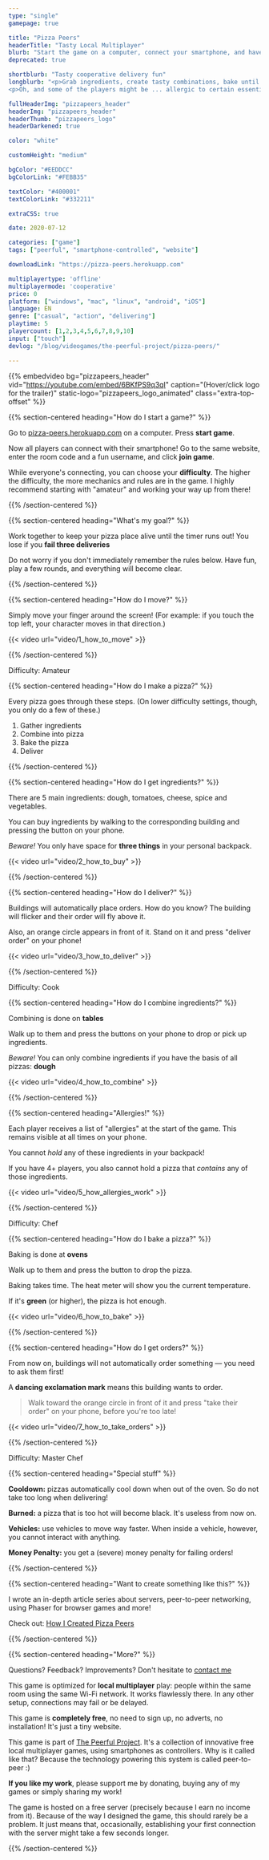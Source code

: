 ```yaml
---
type: "single"
gamepage: true

title: "Pizza Peers"
headerTitle: "Tasty Local Multiplayer"
blurb: "Start the game on a computer, connect your smartphone, and have some cooperative multiplayer fun delivering tasty pizzas!"
deprecated: true

shortblurb: "Tasty cooperative delivery fun"
longblurb: "<p>Grab ingredients, create tasty combinations, bake until they're just right, and deliver them before the customer gets angry.</p>
<p>Oh, and some of the players might be ... allergic to certain essential ingredients.</p>"

fullHeaderImg: "pizzapeers_header"
headerImg: "pizzapeers_header"
headerThumb: "pizzapeers_logo"
headerDarkened: true

color: "white"

customHeight: "medium"

bgColor: "#EEDDCC"
bgColorLink: "#FEBB35"

textColor: "#400001"
textColorLink: "#332211"

extraCSS: true

date: 2020-07-12

categories: ["game"]
tags: ["peerful", "smartphone-controlled", "website"]

downloadLink: "https://pizza-peers.herokuapp.com"

multiplayertype: 'offline'
multiplayermode: 'cooperative'
price: 0
platform: ["windows", "mac", "linux", "android", "iOS"]
language: EN
genre: ["casual", "action", "delivering"]
playtime: 5
playercount: [1,2,3,4,5,6,7,8,9,10]
input: ["touch"]
devlog: "/blog/videogames/the-peerful-project/pizza-peers/"

---
```


{{% embedvideo bg="pizzapeers_header" vid="https://youtube.com/embed/6BKfPS9q3qI" caption="(Hover/click logo for the trailer)" static-logo="pizzapeers_logo_animated" class="extra-top-offset" %}}

{{% section-centered heading="How do I start a game?" %}}

Go to [pizza-peers.herokuapp.com](https://pizza-peers.herokuapp.com) on a computer. Press **start game**.

Now all players can connect with their smartphone! Go to the same website, enter the room code and a fun username, and click **join game**.

While everyone's connecting, you can choose your **difficulty**. The higher the difficulty, the more mechanics and rules are in the game. I highly recommend starting with "amateur" and working your way up from there!

{{% /section-centered %}}

{{% section-centered heading="What's my goal?" %}}

Work together to keep your pizza place alive until the timer runs out! You lose if you **fail three deliveries**

Do not worry if you don't immediately remember the rules below. Have fun, play a few rounds, and everything will become clear.

{{% /section-centered %}}

{{% section-centered heading="How do I move?" %}}

Simply move your finger around the screen! (For example: if you touch the top left, your character moves in that direction.)

{{< video url="video/1_how_to_move" >}}

{{% /section-centered %}}

<div class="difficultySeparator">
	<span class='difficultyName'>Difficulty: Amateur</span>
	<div class='line'></div>
</div>

{{% section-centered heading="How do I make a pizza?" %}}

Every pizza goes through these steps. (On lower difficulty settings, though, you only do a few of these.)
1. Gather ingredients
2. Combine into pizza
3. Bake the pizza
4. Deliver

{{% /section-centered %}}

{{% section-centered heading="How do I get ingredients?" %}}

There are 5 main ingredients: dough, tomatoes, cheese, spice and vegetables.

You can buy ingredients by walking to the corresponding building and pressing the button on your phone.

_Beware!_ You only have space for **three things** in your personal backpack.

{{< video url="video/2_how_to_buy" >}}

{{% /section-centered %}}

{{% section-centered heading="How do I deliver?" %}}

Buildings will automatically place orders. How do you know? The building will flicker and their order will fly above it.

Also, an orange circle appears in front of it. Stand on it and press "deliver order" on your phone!

{{< video url="video/3_how_to_deliver" >}}

{{% /section-centered %}}

<div class="difficultySeparator">
	<span class='difficultyName'>Difficulty: Cook</span>
	<div class='line'></div>
</div>

{{% section-centered heading="How do I combine ingredients?" %}}

Combining is done on **tables**

Walk up to them and press the buttons on your phone to drop or pick up ingredients.

_Beware!_ You can only combine ingredients if you have the basis of all pizzas: **dough**

{{< video url="video/4_how_to_combine" >}}

{{% /section-centered %}}

{{% section-centered heading="Allergies!" %}}

Each player receives a list of "allergies" at the start of the game. This remains visible at all times on your phone.

You cannot _hold_ any of these ingredients in your backpack!

If you have 4+ players, you also cannot hold a pizza that _contains_ any of those ingredients.

{{< video url="video/5_how_allergies_work" >}}

{{% /section-centered %}}

<div class="difficultySeparator">
	<span class='difficultyName'>Difficulty: Chef</span>
	<div class='line'></div>
</div>

{{% section-centered heading="How do I bake a pizza?" %}}

Baking is done at **ovens**

Walk up to them and press the button to drop the pizza.

Baking takes time. The heat meter will show you the current temperature.

If it's **green** (or higher), the pizza is hot enough.

{{< video url="video/6_how_to_bake" >}}

{{% /section-centered %}}

{{% section-centered heading="How do I get orders?" %}}

From now on, buildings will not automatically order something &mdash; you need to ask them first!

A **dancing exclamation mark** means this building wants to order.

>Walk toward the orange circle in front of it and press "take their order" on your phone, before you're too late!

{{< video url="video/7_how_to_take_orders" >}}

{{% /section-centered %}}

<div class="difficultySeparator">
	<span class='difficultyName'>Difficulty: Master Chef</span>
	<div class='line'></div>
</div>

{{% section-centered heading="Special stuff" %}}

**Cooldown:** pizzas automatically cool down when out of the oven. So do not take too long when delivering!

**Burned:** a pizza that is too hot will become black. It's useless from now on.

**Vehicles:** use vehicles to move way faster. When inside a vehicle, however, you cannot interact with anything.

**Money Penalty:** you get a (severe) money penalty for failing orders!

{{% /section-centered %}}

{{% section-centered heading="Want to create something like this?" %}}

I wrote an in-depth article series about servers, peer-to-peer networking, using Phaser for browser games and more! 

Check out: [How I Created Pizza Peers](/blog/videogames/the-peerful-project/pizza-peers)

{{% /section-centered %}}

{{% section-centered heading="More?" %}}

Questions? Feedback? Improvements? Don't hesitate to [contact me](/about/contact)

This game is optimized for **local multiplayer** play: people within the same room using the same Wi-Fi network. It works flawlessly there. In any other setup, connections may fail or be delayed.

This game is **completely free**, no need to sign up, no adverts, no installation! It's just a tiny website.

This game is part of [The Peerful Project](https://pandaqi.com/the-peerful-project). It's a collection of innovative free local multiplayer games, using smartphones as controllers. Why is it called like that? Because the technology powering this system is called peer-to-peer :)

**If you like my work**, please support me by donating, buying any of my games or simply sharing my work!

The game is hosted on a free server (precisely because I earn no income from it). Because of the way I designed the game, this should rarely be a problem. It just means that, occasionally, establishing your first connection with the server might take a few seconds longer.

{{% /section-centered %}}